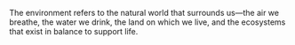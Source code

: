 The environment refers to the natural world that surrounds us—the air we breathe, the water we drink, the land on which we live, and the ecosystems that exist in balance to support life. 
